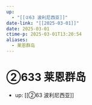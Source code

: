 ```yaml
---
up:
  - "[[②63 波利尼西亚]]"
date-link: "[[2025-03-01]]"
date: 2025-03-01
ctime-p: 2025-03-01T13:20:54
aliases:
  - 莱恩群岛
---
```


# ②633 莱恩群岛

- up: [[②63 波利尼西亚]]
